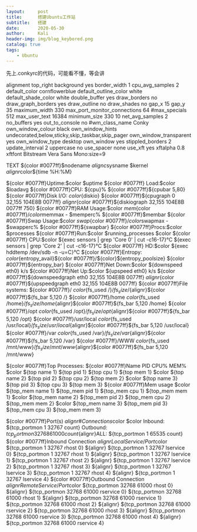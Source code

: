 ```yaml
---
layout:     post
title:      搭建Ubuntu工作站
subtitle:   搭建
date:       2020-05-30
author:     Kali
header-img: img/blog_keybored.png
catalog: true
tags:
    - Ubuntu
---
```


先上.conkyrc的代码，可能看不懂，等会讲

alignment top_right
background yes
border_width 1
cpu_avg_samples 2
default_color cornflowerblue
default_outline_color white
default_shade_color white
double_buffer yes
draw_borders no
draw_graph_borders yes
draw_outline no
draw_shades no
gap_x 15
gap_y 35 
maximum_width 330
max_port_monitor_connections 64
#max_specials 512
max_user_text 16384
minimum_size 330 10
net_avg_samples 2
no_buffers yes
out_to_console no
#wm_class_name Conky
own_window_colour black
own_window_hints undecorated,below,sticky,skip_taskbar,skip_pager
own_window_transparent yes
own_window_type desktop
own_window yes
stippled_borders 2
update_interval 2
uppercase no
use_spacer none
use_xft yes
xftalpha 0.8
xftfont  Bitstream Vera Sans Mono:size=9

TEXT
${color #0077ff}$nodename     ${alignc}$sysname $kernel ${alignr}$color${time %H:%M}

${color #0077ff}Uptime:$color $uptime ${color #0077ff} Load:$color $loadavg
${color #0077ff}CPU: ${cpu}% ${color #0077ff}${cpubar 5,80}  ${color #0077ff}Disk I/O: $color${diskio}
${color #0077ff}${cpugraph 0 32,155 104E8B 0077ff} $alignr${color #0077ff}${diskiograph 32,155 104E8B 0077ff 750}
${color #0077ff}RAM Usage:$color $mem${color #0077ff}/${color}$memmax - $memperc% ${color #0077ff}$membar
${color #0077ff}Swap Usage:$color $swap${color #0077ff}/${color}$swapmax - $swapperc% ${color #0077ff}${swapbar}
${color #0077ff}Procs:$color $processes ${color #0077ff}Run:$color $running_processes $color ${color #0077ff} CPU:$color ${exec sensors | grep 'Core 0' | cut -c16-17}°C ${exec sensors | grep 'Core 2' | cut -c16-17}°C ${color #0077ff} HD:$color ${exec hddtemp /dev/sdb -n -u=C}°C 
${color #0077ff}Entropy: ${color}${entropy_avail}${color #0077ff}/${color}${entropy_poolsize} ${color #0077ff}${entropy_bar}
${color #0077ff}Net Down:$color ${downspeed eth0} k/s      ${color #0077ff}Net Up:$color ${upspeed eth0} k/s
${color #0077ff}${downspeedgraph eth0 32,155 104E8B 0077ff} $alignr${color #0077ff}${upspeedgraph eth0 32,155 104E8B 0077ff}
${color #0077ff}File systems:
 ${color #0077ff}/          $color${fs_used /}/${fs_size /}${alignr}${color #0077ff}${fs_bar 5,120 /}
 ${color #0077ff}/home      $color${fs_used /home}/${fs_size /home}${alignr}${color #0077ff}${fs_bar 5,120 /home}
 ${color #0077ff}/opt       $color${fs_used /opt}/${fs_size /opt}${alignr}${color #0077ff}${fs_bar 5,120 /opt}
 ${color #0077ff}/usr/local $color${fs_used /usr/local}/${fs_size /usr/local}${alignr}${color #0077ff}${fs_bar 5,120 /usr/local}
 ${color #0077ff}/var       $color${fs_used /var}/${fs_size /var}${alignr}${color #0077ff}${fs_bar 5,120 /var}
 ${color #0077ff}/WWW       $color${fs_used /mnt/www}/${fs_size /mnt/www}${alignr}${color #0077ff}${fs_bar 5,120 /mnt/www}

${color #0077ff}Top Processes:
${color #0077ff}Name              PID     CPU%   MEM%
$color ${top name 1} ${top pid 1} ${top cpu 1} ${top mem 1}
$color ${top name 2} ${top pid 2} ${top cpu 2} ${top mem 2}
$color ${top name 3} ${top pid 3} ${top cpu 3} ${top mem 3}
${color #0077ff}Mem usage
$color ${top_mem name 1} ${top_mem pid 1} ${top_mem cpu 1} ${top_mem mem 1}
$color ${top_mem name 2} ${top_mem pid 2} ${top_mem cpu 2} ${top_mem mem 2}
$color ${top_mem name 3} ${top_mem pid 3} ${top_mem cpu 3} ${top_mem mem 3}
 
${color #0077ff}Port(s) ${alignr} \#Connections$color
$color Inbound: ${tcp_portmon 1 32767 count}  Outbound: ${tcp_portmon 32768 61000 count}${alignr}ALL: ${tcp_portmon 1 65535 count}
${color #0077ff}Inbound Connection ${alignr} Local Service/Port$color
 ${tcp_portmon 1 32767 rhost 0} ${alignr} ${tcp_portmon 1 32767 lservice 0}
 ${tcp_portmon 1 32767 rhost 1} ${alignr} ${tcp_portmon 1 32767 lservice 1}
 ${tcp_portmon 1 32767 rhost 2} ${alignr} ${tcp_portmon 1 32767 lservice 2}
 ${tcp_portmon 1 32767 rhost 3} ${alignr} ${tcp_portmon 1 32767 lservice 3}
 ${tcp_portmon 1 32767 rhost 4} ${alignr} ${tcp_portmon 1 32767 lservice 4}
${color #0077ff}Outbound Connection ${alignr} Remote Service/Port$color
 ${tcp_portmon 32768 61000 rhost 0} ${alignr} ${tcp_portmon 32768 61000 rservice 0}
 ${tcp_portmon 32768 61000 rhost 1} ${alignr} ${tcp_portmon 32768 61000 rservice 1}
 ${tcp_portmon 32768 61000 rhost 2} ${alignr} ${tcp_portmon 32768 61000 rservice 2}
 ${tcp_portmon 32768 61000 rhost 3} ${alignr} ${tcp_portmon 32768 61000 rservice 3}
 ${tcp_portmon 32768 61000 rhost 4} ${alignr} ${tcp_portmon 32768 61000 rservice 4}
















